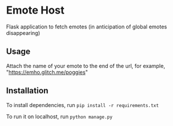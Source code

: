 # Emote Host

Flask application to fetch emotes (in anticipation of global emotes disappearing)

## Usage

Attach the name of your emote to the end of the url, for example, "https://emho.glitch.me/poggies"

## Installation

To install dependencies, run `pip install -r requirements.txt`

To run it on localhost, run `python manage.py`
